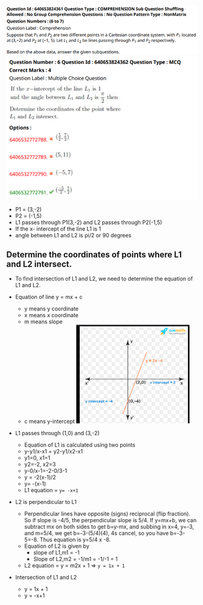 ![alt text](image-6.png)
![alt text](image-7.png)

- P1 = (3,-2)
- P2 = (-1,5)
- L1 passes through P1(3,-2) and L2 passes through P2(-1,5)
- If the x- intercept of the line L1 is 1
- angle between L1 and L2 is pi/2 or 90 degrees
## Determine the coordinates of points where L1 and L2 intersect.
- To find intersection of L1 and L2, we need to determine the equation of L1 and L2.

- Equation of line y = mx + c
    - y means y coordinate 
    - x means x coordinate
    - m means slope 
    - c means y-intercept
    ![alt text](image-9.png)
 - L1 passes through (1,0) and (3,-2)
    - Equation of L1 is calculated using two points 
    - y-y1/x-x1 = y2-y1/x2-x1
    - y1=0, x1=1
    - y2=-2, x2=3
    - y-0/x-1=-2-0/3-1
    - y = -2(x-1)/2
    - y= -(x-1)
    - L1 equation = `y= -x+1` 
- L2 is perpendicular to L1
    - Perpendicular lines have opposite (signs) reciprocal (flip fraction). So if slope is -4/5, the perpendicular slope is 5/4. If y=mx+b, we can subtract mx on both sides to get b=y-mx, and subbing in x=4, y=-3, and m=5/4, we get b=-3-(5/4)(4), 4s cancel, so you have b=-3-5=-8. Thus equation is y=5/4 x -8.
    - Equation of L2 is given by 
        - slope of L1,m1 = -1
        - Slope of L2,m2 = -1/m1 = -1/-1 = 1
    - L2 equation  = y = m2x + 1 => `y = 1x + 1`

- Intersection of L1 and L2
    - y = 1x + 1
    - y = -x+1


